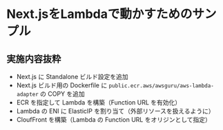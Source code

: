 # Next.jsをLambdaで動かすためのサンプル

## 実施内容抜粋

- Next.js に Standalone ビルド設定を追加
- Next.js ビルド用の Dockerfile に `public.ecr.aws/awsguru/aws-lambda-adapter` の COPY を追加
- ECR を指定して Lambda を構築（Function URL を有効化）
- Lambda の ENI に ElasticIP を割り当て（外部リソースを扱えるように）
- CloufFront を構築（Lambda の Function URL をオリジンとして指定）
